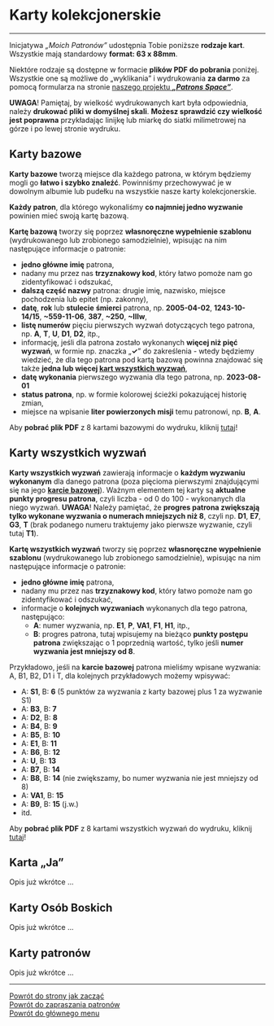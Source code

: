 # Karty kolekcjonerskie
---
Inicjatywa _„Moich Patronów”_ udostępnia Tobie poniższe **rodzaje kart**. Wszystkie mają standardowy **format: 63 x 88mm**.

Niektóre rodzaje są dostępne w formacie **plików PDF do pobrania** poniżej. Wszystkie one są możliwe do „wyklikania” i wydrukowania **za darmo** za pomocą formularza na stronie [naszego projektu **_„Patrons Space”_**](https://pl.patrons.space/cards).

**UWAGA**! Pamiętaj, by wielkość wydrukowanych kart była odpowiednia, należy **drukować pliki w domyślnej skali**. **Możesz sprawdzić czy wielkość jest poprawna** przykładając linijkę lub miarkę do siatki milimetrowej na górze i po lewej stronie wydruku.

## <span id="karty-kolekcjonerskie-karty-bazowe">Karty bazowe</span>
**Karty bazowe** tworzą miejsce dla każdego patrona, w którym będziemy mogli go **łatwo i szybko znaleźć**. Powinniśmy przechowywać je w dowolnym albumie lub pudełku na wszystkie nasze karty kolekcjonerskie.

**Każdy patron**, dla którego wykonaliśmy **co najmniej jedno wyzwanie** powinien mieć swoją kartę bazową.

**Kartę bazową** tworzy się poprzez **własnoręczne wypełnienie szablonu** (wydrukowanego lub zrobionego samodzielnie), wpisując na nim następujące informacje o patronie:
- **jedno główne imię** patrona,
- nadany mu przez nas **trzyznakowy kod**, który łatwo pomoże nam go zidentyfikować i odszukać,
- **dalszą część nazwy** patrona: drugie imię, nazwisko, miejsce pochodzenia lub epitet (np. zakonny),
- **datę**, **rok** lub **stulecie** **śmierci** patrona, np. **2005-04-02**, **1243-10-14/15**, **~559-11-06**, **387**, **~250**, **~IIIw**,
- **listę numerów** pięciu pierwszych wyzwań dotyczących tego patrona, np. **A**, **T**, **U**, **D1**, **D2**, itp.,
- informację, jeśli dla patrona zostało wykonanych **więcej niż pięć wyzwań**, w formie np. znaczka „**✓**” do zakreślenia - wtedy będziemy wiedzieć, że dla tego patrona pod kartą bazową powinna znajdować się także **jedna lub więcej [kart wszystkich wyzwań](karty_kolekcjonerskie.md#karty-kolekcjonerskie-karty-wszystkich-wyzwan)**,
- **datę wykonania** pierwszego wyzwania dla tego patrona, np. **2023-08-01**
- **status patrona**, np. w formie kolorowej ścieżki pokazującej historię zmian,
- miejsce na wpisanie **liter powierzonych misji** temu patronowi, np. **B**, **A**.

Aby **pobrać plik PDF** z 8 kartami bazowymi do wydruku, kliknij [tutaj](/pl/pdf/karty_bazowe.pdf)!

## <span id="karty-kolekcjonerskie-karty-wszystkich-wyzwan">Karty wszystkich wyzwań</span>
**Karty wszystkich wyzwań** zawierają informacje o **każdym wyzwaniu wykonanym** dla danego patrona (poza pięcioma pierwszymi znajdującymi się na jego **[karcie bazowej](karty_kolekcjonerskie.md#karty-kolekcjonerskie-karty-bazowe)**). Ważnym elementem tej karty są **aktualne punkty progresu patrona**, czyli liczba - od 0 do 100 - wykonanych dla niego wyzwań. **UWAGA**! Należy pamiętać, że **progres patrona zwiększają tylko wykonane wyzwania o numerach mniejszych niż 8**, czyli np. **D1**, **E7**, **G3**, **T** (brak podanego numeru traktujemy jako pierwsze wyzwanie, czyli tutaj **T1**).

**Kartę wszystkich wyzwań** tworzy się poprzez **własnoręczne wypełnienie szablonu** (wydrukowanego lub zrobionego samodzielnie), wpisując na nim następujące informacje o patronie:
- **jedno główne imię** patrona,
- nadany mu przez nas **trzyznakowy kod**, który łatwo pomoże nam go zidentyfikować i odszukać,
- informacje o **kolejnych wyzwaniach** wykonanych dla tego patrona, następująco:
  - **A**: numer wyzwania, np. **E1**, **P**, **VA1**, **F1**, **H1**, itp.,
  - **B**: progres patrona, tutaj wpisujemy na bieżąco **punkty postępu patrona** zwiększając o 1 poprzednią wartość, tylko jeśli **numer wyzwania jest mniejszy od 8**.

Przykładowo, jeśli na **karcie bazowej** patrona mieliśmy wpisane wyzwania: A, B1, B2, D1 i T, dla kolejnych przykładowych możemy wpisywać:
- A: **S1**, B: **6** (5 punktów za wyzwania z karty bazowej plus 1 za wyzwanie S1)
- A: **B3**, B: **7**
- A: **D2**, B: **8**
- A: **B4**, B: **9**
- A: **B5**, B: **10**
- A: **E1**, B: **11**
- A: **B6**, B: **12**
- A: **U**, B: **13**
- A: **B7**, B: **14**
- A: **B8**, B: **14** (nie zwiększamy, bo numer wyzwania nie jest mniejszy od 8)
- A: **VA1**, B: **15**
- A: **B9**, B: **15** (j.w.)
- itd.

Aby **pobrać plik PDF** z 8 kartami wszystkich wyzwań do wydruku, kliknij [tutaj](/pl/pdf/karty_wszystkich_wyzwan.pdf)!
## <span id="karty-kolekcjonerskie-karta-ja">Karta „Ja”</span>
Opis już wkrótce ...
## <span id="karty-kolekcjonerskie-karty-osob-boskich">Karty Osób Boskich</span>
Opis już wkrótce ...
## <span id="karty-kolekcjonerskie-karty-patronow">Karty patronów</span>
Opis już wkrótce ...

---
[Powrót do strony jak zacząć](jak_zaczac.md#jak-zaczac-wlasna-kolekcja-kart)  
[Powrót do zapraszania patronów](jak_zapraszac_patronow.md)  
[Powrót do głównego menu](index.md)
